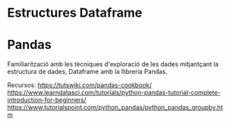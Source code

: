 # Estructures Dataframe
# Pandas

Familiarització amb les tècniques d'exploració de les dades mitjantçant la estructura de dades, Dataframe amb la llibreria Pandas.

Recursos:
https://tutswiki.com/pandas-cookbook/
https://www.learndatasci.com/tutorials/python-pandas-tutorial-complete-introduction-for-beginners/
https://www.tutorialspoint.com/python_pandas/python_pandas_groupby.htm
